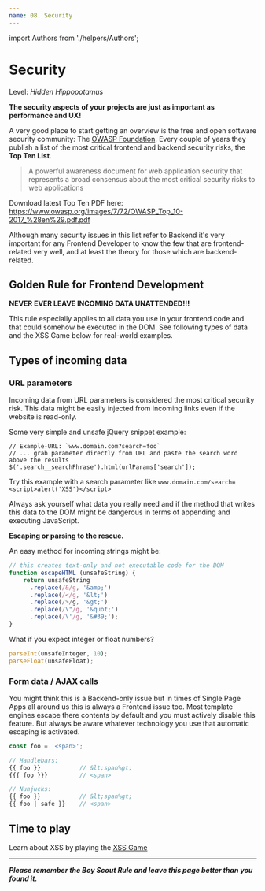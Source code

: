 ```yaml
---
name: 08. Security
---
```


import Authors from './helpers/Authors';

# Security
Level: *Hidden Hippopotamus*

**The security aspects of your projects are just as important as performance and UX!**

A very good place to start getting an overview is the free and open software security community: The [OWASP Foundation](https://www.owasp.org/).
Every couple of years they publish a list of the most critical frontend and backend security risks, the **Top Ten List**.
> A powerful awareness document for web application security that represents a broad consensus about the most critical security risks to web applications

Download latest Top Ten PDF here: https://www.owasp.org/images/7/72/OWASP_Top_10-2017_%28en%29.pdf.pdf

Although many security issues in this list refer to Backend it's very important
for any Frontend Developer to know the few that are frontend-related very well, and at least the theory for those which are backend-related.


## Golden Rule for Frontend Development

**NEVER EVER LEAVE INCOMING DATA UNATTENDED!!!**

This rule especially applies to all data you use in your frontend code and that could somehow be executed in the DOM.
See following types of data and the XSS Game below for real-world examples.


## Types of incoming data

### URL parameters

Incoming data from URL parameters is considered the most critical security risk.
This data might be easily injected from incoming links even if the website is read-only.

Some very simple and unsafe jQuery snippet example:
```
// Example-URL: `www.domain.com?search=foo`
// ... grab parameter directly from URL and paste the search word above the results
$('.search__searchPhrase').html(urlParams['search']);
```
Try this example with a search parameter like `www.domain.com/search=<script>alert('XSS')</script>`

Always ask yourself what data you really need and if the method that writes this data to the DOM might be dangerous in terms of appending and executing JavaScript.


**Escaping or parsing to the rescue.**

An easy method for incoming strings might be:
```js
// this creates text-only and not executable code for the DOM
function escapeHTML (unsafeString) {
    return unsafeString
      .replace(/&/g, '&amp;')
      .replace(/</g, '&lt;')
      .replace(/>/g, '&gt;')
      .replace(/\"/g, '&quot;')
      .replace(/\'/g, '&#39;');
}
```

What if you expect integer or float numbers?
```js
parseInt(unsafeInteger, 10);
parseFloat(unsafeFloat);
```


### Form data / AJAX calls

You might think this is a Backend-only issue but in times of Single Page Apps all around us this is always a Frontend issue too.
Most template engines escape there contents by default and you must actively disable this feature.
But always be aware whatever technology you use that automatic escaping is activated.

```js
const foo = '<span>';

// Handlebars:
{{ foo }}           // &lt;span%gt;
{{{ foo }}}         // <span>

// Nunjucks:
{{ foo }}           // &lt;span%gt;
{{ foo | safe }}    // <span>
```


## Time to play

Learn about XSS by playing the [XSS Game](https://xss-game.appspot.com)

<authors-component v-bind:authors="[
    {
      username: 'jurekbarth',
      name: 'Jurek Barth'
    }]"/>

---------------------------------------

_**Please remember the Boy Scout Rule and leave this page better than you found it.**_